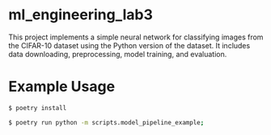 # ml_engineering_lab3

This project implements a simple neural network for classifying images from the CIFAR-10 dataset using the Python version of the dataset. It includes data downloading, preprocessing, model training, and evaluation.

# Example Usage

```sh
$ poetry install
```

```sh
$ poetry run python -m scripts.model_pipeline_example;
```

